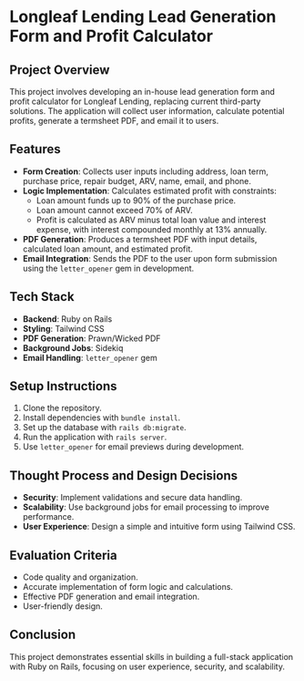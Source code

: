 # Longleaf Lending Lead Generation Form and Profit Calculator

## Project Overview

This project involves developing an in-house lead generation form and profit calculator for Longleaf Lending, replacing current third-party solutions. The application will collect user information, calculate potential profits, generate a termsheet PDF, and email it to users.

## Features

- **Form Creation**: Collects user inputs including address, loan term, purchase price, repair budget, ARV, name, email, and phone.
- **Logic Implementation**: Calculates estimated profit with constraints:
  - Loan amount funds up to 90% of the purchase price.
  - Loan amount cannot exceed 70% of ARV.
  - Profit is calculated as ARV minus total loan value and interest expense, with interest compounded monthly at 13% annually.
- **PDF Generation**: Produces a termsheet PDF with input details, calculated loan amount, and estimated profit.
- **Email Integration**: Sends the PDF to the user upon form submission using the `letter_opener` gem in development.

## Tech Stack

- **Backend**: Ruby on Rails
- **Styling**: Tailwind CSS
- **PDF Generation**: Prawn/Wicked PDF
- **Background Jobs**: Sidekiq
- **Email Handling**: `letter_opener` gem

## Setup Instructions

1. Clone the repository.
2. Install dependencies with `bundle install`.
3. Set up the database with `rails db:migrate`.
4. Run the application with `rails server`.
5. Use `letter_opener` for email previews during development.

## Thought Process and Design Decisions

- **Security**: Implement validations and secure data handling.
- **Scalability**: Use background jobs for email processing to improve performance.
- **User Experience**: Design a simple and intuitive form using Tailwind CSS.

## Evaluation Criteria

- Code quality and organization.
- Accurate implementation of form logic and calculations.
- Effective PDF generation and email integration.
- User-friendly design.

## Conclusion

This project demonstrates essential skills in building a full-stack application with Ruby on Rails, focusing on user experience, security, and scalability.